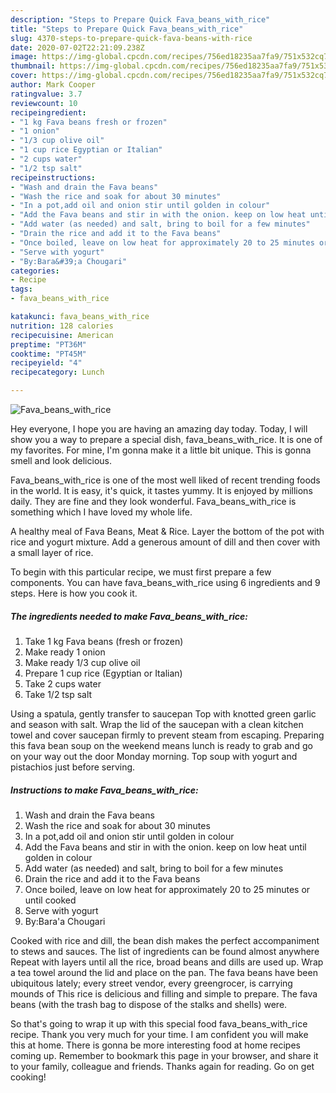 ```yaml
---
description: "Steps to Prepare Quick Fava_beans_with_rice"
title: "Steps to Prepare Quick Fava_beans_with_rice"
slug: 4370-steps-to-prepare-quick-fava-beans-with-rice
date: 2020-07-02T22:21:09.238Z
image: https://img-global.cpcdn.com/recipes/756ed18235aa7fa9/751x532cq70/fava_beans_with_rice-recipe-main-photo.jpg
thumbnail: https://img-global.cpcdn.com/recipes/756ed18235aa7fa9/751x532cq70/fava_beans_with_rice-recipe-main-photo.jpg
cover: https://img-global.cpcdn.com/recipes/756ed18235aa7fa9/751x532cq70/fava_beans_with_rice-recipe-main-photo.jpg
author: Mark Cooper
ratingvalue: 3.7
reviewcount: 10
recipeingredient:
- "1 kg Fava beans fresh or frozen"
- "1 onion"
- "1/3 cup olive oil"
- "1 cup rice Egyptian or Italian"
- "2 cups water"
- "1/2 tsp salt"
recipeinstructions:
- "Wash and drain the Fava beans"
- "Wash the rice and soak for about 30 minutes"
- "In a pot,add oil and onion stir until golden in colour"
- "Add the Fava beans and stir in with the onion. keep on low heat until golden in colour"
- "Add water (as needed) and salt, bring to boil for a few minutes"
- "Drain the rice and add it to the Fava beans"
- "Once boiled, leave on low heat for approximately 20 to 25 minutes or until cooked"
- "Serve with yogurt"
- "By:Bara&#39;a Chougari"
categories:
- Recipe
tags:
- fava_beans_with_rice

katakunci: fava_beans_with_rice 
nutrition: 128 calories
recipecuisine: American
preptime: "PT36M"
cooktime: "PT45M"
recipeyield: "4"
recipecategory: Lunch

---
```



![Fava_beans_with_rice](https://img-global.cpcdn.com/recipes/756ed18235aa7fa9/751x532cq70/fava_beans_with_rice-recipe-main-photo.jpg)

Hey everyone, I hope you are having an amazing day today. Today, I will show you a way to prepare a special dish, fava_beans_with_rice. It is one of my favorites. For mine, I'm gonna make it a little bit unique. This is gonna smell and look delicious.

Fava_beans_with_rice is one of the most well liked of recent trending foods in the world. It is easy, it's quick, it tastes yummy. It is enjoyed by millions daily. They are fine and they look wonderful. Fava_beans_with_rice is something which I have loved my whole life.

A healthy meal of Fava Beans, Meat &amp; Rice. Layer the bottom of the pot with rice and yogurt mixture. Add a generous amount of dill and then cover with a small layer of rice.


To begin with this particular recipe, we must first prepare a few components. You can have fava_beans_with_rice using 6 ingredients and 9 steps. Here is how you cook it.

<!--inarticleads1-->

##### The ingredients needed to make Fava_beans_with_rice:

1. Take 1 kg Fava beans (fresh or frozen)
1. Make ready 1 onion
1. Make ready 1/3 cup olive oil
1. Prepare 1 cup rice (Egyptian or Italian)
1. Take 2 cups water
1. Take 1/2 tsp salt


Using a spatula, gently transfer to saucepan Top with knotted green garlic and season with salt. Wrap the lid of the saucepan with a clean kitchen towel and cover saucepan firmly to prevent steam from escaping. Preparing this fava bean soup on the weekend means lunch is ready to grab and go on your way out the door Monday morning. Top soup with yogurt and pistachios just before serving. 

<!--inarticleads2-->

##### Instructions to make Fava_beans_with_rice:

1. Wash and drain the Fava beans
1. Wash the rice and soak for about 30 minutes
1. In a pot,add oil and onion stir until golden in colour
1. Add the Fava beans and stir in with the onion. keep on low heat until golden in colour
1. Add water (as needed) and salt, bring to boil for a few minutes
1. Drain the rice and add it to the Fava beans
1. Once boiled, leave on low heat for approximately 20 to 25 minutes or until cooked
1. Serve with yogurt
1. By:Bara&#39;a Chougari


Cooked with rice and dill, the bean dish makes the perfect accompaniment to stews and sauces. The list of ingredients can be found almost anywhere Repeat with layers until all the rice, broad beans and dills are used up. Wrap a tea towel around the lid and place on the pan. The fava beans have been ubiquitous lately; every street vendor, every greengrocer, is carrying mounds of This rice is delicious and filling and simple to prepare. The fava beans (with the trash bag to dispose of the stalks and shells) were. 

So that's going to wrap it up with this special food fava_beans_with_rice recipe. Thank you very much for your time. I am confident you will make this at home. There is gonna be more interesting food at home recipes coming up. Remember to bookmark this page in your browser, and share it to your family, colleague and friends. Thanks again for reading. Go on get cooking!
